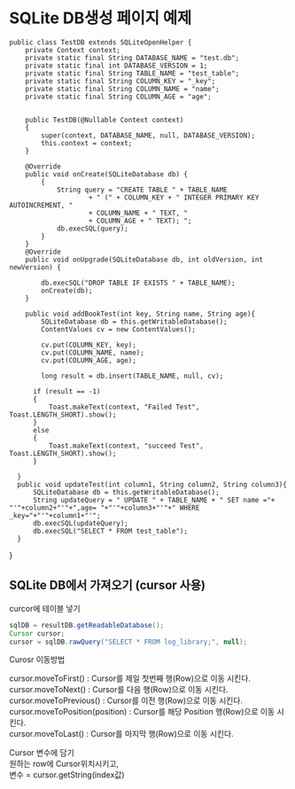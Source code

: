 # SQLite DB생성 페이지 예제       
   

    public class TestDB extends SQLiteOpenHelper {
        private Context context;
        private static final String DATABASE_NAME = "test.db";
        private static final int DATABASE_VERSION = 1;
        private static final String TABLE_NAME = "test_table";
        private static final String COLUMN_KEY = "_key"; 
        private static final String COLUMN_NAME = "name"; 
        private static final String COLUMN_AGE = "age";


        public TestDB(@Nullable Context context) 
        {
            super(context, DATABASE_NAME, null, DATABASE_VERSION);
            this.context = context;
        }
 
        @Override
        public void onCreate(SQLiteDatabase db) {
            {
                String query = "CREATE TABLE " + TABLE_NAME
                        + " (" + COLUMN_KEY + " INTEGER PRIMARY KEY AUTOINCREMENT, "
                        + COLUMN_NAME + " TEXT, "
                        + COLUMN_AGE + " TEXT); ";
                db.execSQL(query); 
            }
        }
        @Override
        public void onUpgrade(SQLiteDatabase db, int oldVersion, int newVersion) {

            db.execSQL("DROP TABLE IF EXISTS " + TABLE_NAME);
            onCreate(db);
        }

        public void addBookTest(int key, String name, String age){
            SQLiteDatabase db = this.getWritableDatabase();
            ContentValues cv = new ContentValues();

            cv.put(COLUMN_KEY, key);
            cv.put(COLUMN_NAME, name);
            cv.put(COLUMN_AGE, age);

            long result = db.insert(TABLE_NAME, null, cv);

          if (result == -1)
          {
              Toast.makeText(context, "Failed Test", Toast.LENGTH_SHORT).show();
          }
          else
          {
              Toast.makeText(context, "succeed Test", Toast.LENGTH_SHORT).show();
          }

      }
      public void updateTest(int column1, String column2, String column3){
          SQLiteDatabase db = this.getWritableDatabase();
          String updateQuery = " UPDATE " + TABLE_NAME + " SET name ="+ "'"+column2+"'"+",age= "+"'"+column3+"'"+" WHERE _key="+"'"+column1+"'";
          db.execSQL(updateQuery);
          db.execSQL("SELECT * FROM test_table");
      }
  }



## SQLite DB에서 가져오기 (cursor 사용)  

  
curcor에 테이블 넣기  
```java
sqlDB = resultDB.getReadableDatabase();  
Cursor cursor;  
cursor = sqlDB.rawQuery("SELECT * FROM log_library;", null);   
```
  
Curosr 이동방법  
  
 
cursor.moveToFirst() : Cursor를 제일 첫번째 행(Row)으로 이동 시킨다.  
cursor.moveToNext() : Cursor를 다음 행(Row)으로 이동 시킨다.  
cursor.moveToPrevious() : Cursor를 이전 행(Row)으로 이동 시킨다.  
cursor.moveToPosition(position) : Cursor를 해당 Position 행(Row)으로 이동 시킨다.  
cursor.moveToLast() : Cursor를 마지막 행(Row)으로 이동 시킨다.  


Cursor 변수에 담기  
원하는 row에 Cursor위치시키고,  
변수 = cursor.getString(index값)   



